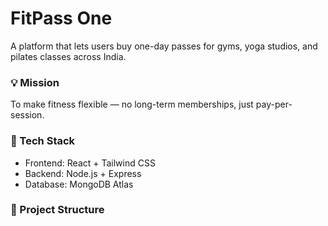 # FitPass One

A platform that lets users buy one-day passes for gyms, yoga studios, and pilates classes across India.  

### 💡 Mission
To make fitness flexible — no long-term memberships, just pay-per-session.

### 🧠 Tech Stack
- Frontend: React + Tailwind CSS  
- Backend: Node.js + Express  
- Database: MongoDB Atlas  

### 🚀 Project Structure
